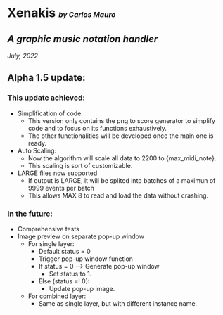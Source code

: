# Xenakis <font size="3" >_by Carlos Mauro_ </font>

## _A graphic music notation handler_

_July, 2022_

## Alpha 1.5 update:

### This update achieved:

- Simplification of code:
  - This version only contains the png to score generator to simplify code and to focus on its functions exhaustively.
  - The other functionalities will be developed once the main one is ready.
- Auto Scaling:
  - Now the algorithm will scale all data to 2200 to {max_midi_note}.
  - This scaling is sort of customizable.
- LARGE files now supported
  - If output is LARGE, it will be splited into batches of a maximun of 9999 events per batch
  - This allows MAX 8 to read and load the data without crashing.

### In the future:

- Comprehensive tests
- Image preview on separate pop-up window
  - For single layer:
    - Default status = 0
    - Trigger pop-up window function
    - If status = 0 --> Generate pop-up window
      - Set status to 1.
    - Else (status =! 0):
      - Update pop-up image.
  - For combined layer:
    - Same as single layer, but with different instance name.

